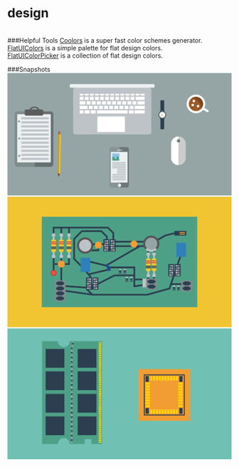 # design
<br>
###Helpful Tools
<a href="http://www.coolors.co">Coolors</a> is a super fast color schemes generator.<br>
<a href="http://www.flatuicolors.com">FlatUIColors</a> is a simple palette for flat design colors.<br>
<a href="http://www.flatuicolorpicker.com">FlatUIColorPicker</a> is a collection of flat design colors.

###Snapshots 
<img src="desk/desk.png"/>
<img src="new-jen/img/circuit.png"/>
<img src="new-jen/img/ramvsrom.png"/>
